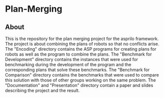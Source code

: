 # Plan-Merging

## About
This is the repository for the plan merging project for the asprilo framework. 
The project is about combining the plans of robots so that no conflicts arise.
The "Encoding" directory contains the ASP programs for creating plans for robots
as well as the program to combine the plans.
The "Benchmark for Development" directory contains the instances that were used for benchmarking during
the development of the program and the corresponding plans that solve these benchmarks.
The "Benchmark for Comparison" directory contains the benchmarks that were used to compare 
this solution with those of other groups working on the same problem. 
The "Documentation" and "Presentation" directory contain a paper and slides describing 
the project and the result.
